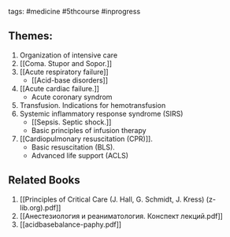 tags: #medicine #5thcourse #inprogress

## Themes:
1. Organization of intensive care
2. [[Coma. Stupor and Sopor.]]
3. [[Acute respiratory failure]]
	- [[Acid-base disorders]]
4. [[Acute cardiac failure.]]
	- Acute coronary syndrom
5. Transfusion. Indications for hemotransfusion
6. Systemic inflammatory response syndrome (SIRS)
	- [[Sepsis. Septic shock.]]
	- Basic principles of infusion therapy
7. [[Cardiopulmonary resuscitation (CPR)]]. 
	 - Basic resuscitation (BLS). 
	 - Advanced life support (ACLS)

## Related Books
1. [[Principles of Critical Care (J. Hall, G. Schmidt, J. Kress) (z-lib.org).pdf]]
2. [[Анестезиология и реаниматология. Конспект лекций.pdf]]
3. [[acidbasebalance-paphy.pdf]]
